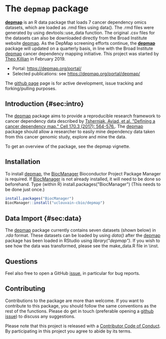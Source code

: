 # The `depmap` package

[**depmap**](https://github.com/tfkillian/depmap/) is an R data
package that loads 7 cancer dependency omics datasets, which are
loaded as .rmd files using data(). The .rmd files were generated by
using devtools::use_data function. The original .csv files for the
datasets can also be downloaded directly from the Broad Institute
website [depmap](https://depmap.org/portal/download/). As the DepMap
screening efforts continue, the
[**depmap**](https://github.com/tfkillian/depmap/) package will
updated on a quarterly basis, in line with the Broad Institute
[depmap](https://depmap.org/portal/download/) cancer dependency
mapping initiative. This project was started by [Theo
Killian](http://tfkillian.github/) in February 2019.

- Portal: https://depmap.org/portal/
- Selected publications: see https://depmap.org/portal/depmap/

The [github page](https://github.com/tfkillian/depmap) page is for
active development, issue tracking and forking/pulling purposes.

## Introduction {#sec:intro}

The [depmap](https://github.com/tfkillian/depmap/) package aims to
provide a reproducible research framework to cancer dependency data
described by [Tsherniak, Aviad, et al. "Defining a cancer dependency
map." Cell 170.3 (2017):
564-576.](https://www.ncbi.nlm.nih.gov/pubmed/28753430). The
[depmap](https://github.com/tfkillian/depmap/) package should allow a
researcher to easily mine dependency data taken from this cancer
genomic study, explore and mine the data.

To get an overview of the package, see the depmap vignette.

## Installation

To install [depmap](https://github.com/tfkillian/depmap/), the
[BiocManager](https://cran.r-project.org/web/packages/BiocManager/index.html)
Bioconductor Project Package Manager is required. If
[BiocManager](https://cran.r-project.org/web/packages/BiocManager/index.html)
is not already installed, it will need to be done so beforehand. Type
(within R) install.packages("BiocManager") (This needs to be done just
once.)

```r
install.packages("BiocManager")
BiocManager::install("uclouvain-cbio/depmap")
```
## Data Import {#sec:data}

The [depmap](https://github.com/tfkillian/depmap/) package currently contains
seven datasets (shown below) in *.rda* format. These datasets can be loaded by
using *data()* after the [depmap](https://github.com/tfkillian/depmap/) package
has been loaded in RStudio using *library("depmap")*. If you wish to see how the
data was transformed, please see the make_data.R file in \inst.

## Questions

Feel also free to open a GitHub
[issue](https://github.com/tfkillian/depmap/issues), in
particular for bug reports.

## Contributing

Contributions to the package are more than welcome. If you want to
contribute to this package, you should follow the same conventions as
the rest of the functions. Please do get in touch (preferable opening
a [github issue](https://github.com/tfkillian/depmap/issues/)) to
discuss any suggestions.

Please note that this project is released with a
[Contributor Code of Conduct](https://github.com/tfkillian/depmap/blob/master/CONDUCT.md).
By participating in this project you agree to abide by its terms.